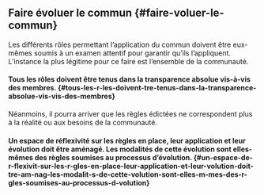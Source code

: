 ## Faire évoluer le commun {#faire-voluer-le-commun}

Les différents rôles permettant l’application du commun doivent être eux-mêmes soumis à un examen attentif pour garantir qu’ils l’appliquent. L’instance la plus légitime pour ce faire est l’ensemble de la communauté.

#### Tous les rôles doivent être tenus dans la transparence absolue vis-à-vis des membres. {#tous-les-r-les-doivent-tre-tenus-dans-la-transparence-absolue-vis-vis-des-membres}

Néanmoins, il pourra arriver que les règles édictées ne correspondent plus à la réalité ou aux besoins de la communauté.

#### Un espace de réflexivité sur les règles en place, leur application et leur évolution doit être aménagé. Les modalités de cette évolution sont elles-mêmes des règles soumises au processus d’évolution. {#un-espace-de-r-flexivit-sur-les-r-gles-en-place-leur-application-et-leur-volution-doit-tre-am-nag-les-modalit-s-de-cette-volution-sont-elles-m-mes-des-r-gles-soumises-au-processus-d-volution}